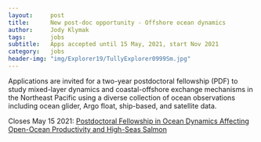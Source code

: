```yaml
---
layout:     post
title:      New post-doc opportunity - Offshore ocean dynamics
author:     Jody Klymak
tags: 		jobs
subtitle:  	Apps accepted until 15 May, 2021, start Nov 2021
category:   jobs
header-img: "img/Explorer19/TullyExplorer0999Sm.jpg"
---
```

<!-- Start Writing Below in Markdown -->

Applications are invited for a two-year postdoctoral fellowship (PDF) to study mixed-layer dynamics and coastal-offshore exchange mechanisms in the Northeast Pacific using a diverse collection of ocean observations including ocean glider, Argo float, ship-based, and satellite data.

Closes May 15 2021: [Postdoctoral Fellowship in Ocean Dynamics Affecting Open-Ocean Productivity and High-Seas Salmon](../img/IYS_PO_Postdoc_Ad202105.pdf)

